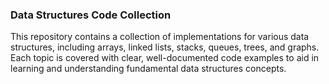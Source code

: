 
### Data Structures Code Collection

This repository contains a collection of implementations for various data structures, including arrays, linked lists, stacks, queues, trees, and graphs. Each topic is covered with clear, well-documented code examples to aid in learning and understanding fundamental data structures concepts.

